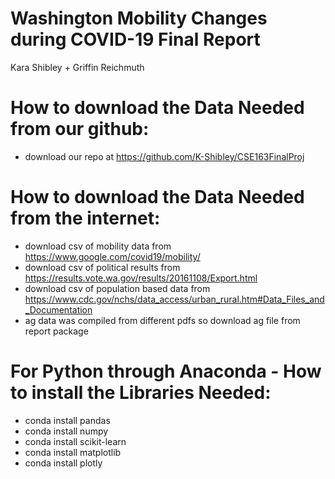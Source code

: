 # Washington Mobility Changes during COVID-19 Final Report
Kara Shibley + Griffin Reichmuth 

# How to download the Data Needed from our github:
- download our repo at https://github.com/K-Shibley/CSE163FinalProj

# How to download the Data Needed from the internet:
- download csv of mobility data from
    https://www.google.com/covid19/mobility/
- download csv of political results from
    https://results.vote.wa.gov/results/20161108/Export.html
- download csv of population based data from  
    https://www.cdc.gov/nchs/data_access/urban_rural.htm#Data_Files_and_Documentation
- ag data was compiled from different pdfs so download ag file from report package

# For Python through Anaconda - How to install the Libraries Needed: 
  - conda install pandas
  - conda install numpy
  - conda install scikit-learn
  - conda install matplotlib
  - conda install plotly

